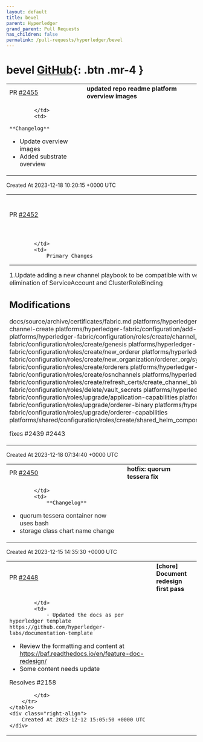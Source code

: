 ```yaml
---
layout: default
title: bevel
parent: Hyperledger
grand_parent: Pull Requests
has_children: false
permalink: /pull-requests/hyperledger/bevel
---
```


# bevel <span class="fs-3 right-align">[GitHub](https://github.com/hyperledger/bevel){: .btn .mr-4 }</span>


<div>
    <table>
        <tr>
            <td>
                PR <a href="https://github.com/hyperledger/bevel/pull/2455" class=".btn">#2455</a>
            </td>
            <td>
                <b>
                    updated repo readme platform overview images
                </b>
            </td>
        </tr>
        <tr>
            <td>
                
            </td>
            <td>
                **Changelog**
- Update overview images
- Added substrate overview 
            </td>
        </tr>
    </table>
    <div class="right-align">
        Created At 2023-12-18 10:20:15 +0000 UTC
    </div>
</div>

<div>
    <table>
        <tr>
            <td>
                PR <a href="https://github.com/hyperledger/bevel/pull/2452" class=".btn">#2452</a>
            </td>
            <td>
                <b>
                    [fabric] Update adding a new channel
                </b>
            </td>
        </tr>
        <tr>
            <td>
                
            </td>
            <td>
                Primary Changes
--------------
1.Update adding a new channel playbook to be compatible with version 2.5.4 2.Fixed the bug with elimination of ServiceAccount and ClusterRoleBinding

Modifications
-----------------------
docs/source/archive/certificates/fabric.md
platforms/hyperledger-fabric/charts/fabric-osnadmin-channel-create 
platforms/hyperledger-fabric/configuration/add-new-channel.yaml 
platforms/hyperledger-fabric/configuration/roles/create/channel_artifacts 
platforms/hyperledger-fabric/configuration/roles/create/genesis 
platforms/hyperledger-fabric/configuration/roles/create/new_orderer 
platforms/hyperledger-fabric/configuration/roles/create/new_organization/orderer_org/syschannel 
platforms/hyperledger-fabric/configuration/roles/create/orderers 
platforms/hyperledger-fabric/configuration/roles/create/osnchannels 
platforms/hyperledger-fabric/configuration/roles/create/refresh_certs/create_channel_block 
platforms/hyperledger-fabric/configuration/roles/delete/vault_secrets 
platforms/hyperledger-fabric/configuration/roles/upgrade/application-capabilities
platforms/hyperledger-fabric/configuration/roles/upgrade/orderer-binary 
platforms/hyperledger-fabric/configuration/roles/upgrade/orderer-capabilities platforms/shared/configuration/roles/create/shared_helm_component/templates/vault_kubernetes_job.tpl

fixes #2439 #2443
            </td>
        </tr>
    </table>
    <div class="right-align">
        Created At 2023-12-18 07:34:40 +0000 UTC
    </div>
</div>

<div>
    <table>
        <tr>
            <td>
                PR <a href="https://github.com/hyperledger/bevel/pull/2450" class=".btn">#2450</a>
            </td>
            <td>
                <b>
                    hotfix: quorum tessera fix
                </b>
            </td>
        </tr>
        <tr>
            <td>
                
            </td>
            <td>
                **Changelog**
- quorum tessera container now uses bash 
- storage class chart name change
            </td>
        </tr>
    </table>
    <div class="right-align">
        Created At 2023-12-15 14:35:30 +0000 UTC
    </div>
</div>

<div>
    <table>
        <tr>
            <td>
                PR <a href="https://github.com/hyperledger/bevel/pull/2448" class=".btn">#2448</a>
            </td>
            <td>
                <b>
                    [chore] Document redesign first pass
                </b>
            </td>
        </tr>
        <tr>
            <td>
                
            </td>
            <td>
                - Updated the docs as per hyperledger template https://github.com/hyperledger-labs/documentation-template
- Review the formatting and content at https://baf.readthedocs.io/en/feature-doc-redesign/
- Some content needs update

Resolves #2158 

            </td>
        </tr>
    </table>
    <div class="right-align">
        Created At 2023-12-12 15:05:50 +0000 UTC
    </div>
</div>

